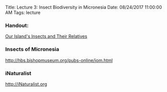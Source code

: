 Title: Lecture 3: Insect Biodiversity in Micronesia
Date: 08/24/2017 11:00:00 AM
Tags: lecture

### Handout:
[Our Island's Insects and Their Relatives]({filename}/pdfs/InsectBiology.pdf)

### Insects of Micronesia
<http://hbs.bishopmuseum.org/pubs-online/iom.html>

### iNaturalist
<http://iNaturalist.org>
